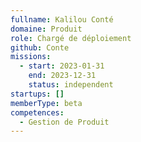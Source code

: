 ```yaml
---
fullname: Kalilou Conté
domaine: Produit
role: Chargé de déploiement
github: Conte
missions:
  - start: 2023-01-31
    end: 2023-12-31
    status: independent
startups: []
memberType: beta
competences:
  - Gestion de Produit
---
```

